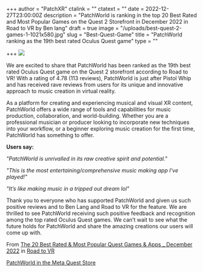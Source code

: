 +++
author = "PatchXR"
ctalink = ""
ctatext = ""
date = 2022-12-27T23:00:00Z
description = "PatchWorld is ranking in the top 20 Best Rated and Most Popular Games on the Quest 2 Storefront in December 2022 in Road to VR by Ben lang"
draft = true
image = "/uploads/best-quest-2-games-1-1021x580.jpg"
slug = "Best-Quest-Game"
title = "PatchWorld ranking as the 19th best rated Oculus Quest game"
type = ""

+++
![](/uploads/best-quest-game-dec2022.jpg)

We are excited to share that PatchWorld has been ranked as the 19th best rated Oculus Quest game on the Quest 2 storefront according to Road to VR! With a rating of 4.78 (113 reviews), PatchWorld is just after Pistol Whip and has received rave reviews from users for its unique and innovative approach to music creation in virtual reality.

As a platform for creating and experiencing musical and visual XR content, PatchWorld offers a wide range of tools and capabilities for music production, collaboration, and world-building. Whether you are a professional musician or producer looking to incorporate new techniques into your workflow, or a beginner exploring music creation for the first time, PatchWorld has something to offer.

**Users say:**

_"PatchWorld is unrivalled in its raw creative spirit and potential."_

_"This is the most entertaining/comprehensive music making app I've played!"_

_"It’s like making music in a tripped out dream lol"_

Thank you to everyone who has supported PatchWorld and given us such positive reviews and to Ben Lang and Road to VR for the feature. We are thrilled to see PatchWorld receiving such positive feedback and recognition among the top rated Oculus Quest games. We can’t wait to see what the future holds for PatchWorld and share the amazing creations our users will come up with. 

From [The 20 Best Rated & Most Popular Quest Games & Apps _ December 2022](https://www.roadtovr.com/best-oculus-quest-2-games-apps-rated-december-2022/ "The 20 Best Rated & Most Popular Quest Games & Apps _ December 2022") in [Road to VR](https://www.roadtovr.com/)

[PatchWorld in the Meta Quest Store](https://www.oculus.com/experiences/quest/3715150718552632/)